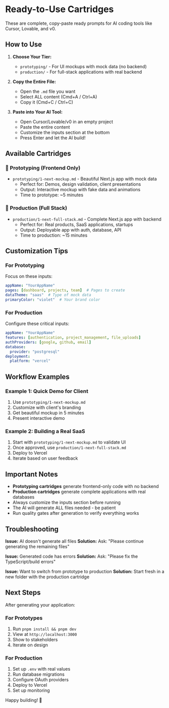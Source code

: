 # Ready-to-Use Cartridges

These are complete, copy-paste ready prompts for AI coding tools like Cursor, Lovable, and v0.

## How to Use

1. **Choose Your Tier:**
   - `prototyping/` - For UI mockups with mock data (no backend)
   - `production/` - For full-stack applications with real backend

2. **Copy the Entire File:**
   - Open the `.md` file you want
   - Select ALL content (Cmd+A / Ctrl+A)
   - Copy it (Cmd+C / Ctrl+C)

3. **Paste into Your AI Tool:**
   - Open Cursor/Lovable/v0 in an empty project
   - Paste the entire content
   - Customize the inputs section at the bottom
   - Press Enter and let the AI build!

## Available Cartridges

### 🎨 Prototyping (Frontend Only)
- `prototyping/1-next-mockup.md` - Beautiful Next.js app with mock data
  - Perfect for: Demos, design validation, client presentations
  - Output: Interactive mockup with fake data and animations
  - Time to prototype: ~5 minutes

### 🚀 Production (Full Stack)
- `production/1-next-full-stack.md` - Complete Next.js app with backend
  - Perfect for: Real products, SaaS applications, startups
  - Output: Deployable app with auth, database, API
  - Time to production: ~15 minutes

## Customization Tips

### For Prototyping
Focus on these inputs:
```yaml
appName: "YourAppName"
pages: [dashboard, projects, team]  # Pages to create
dataTheme: "saas"  # Type of mock data
primaryColor: "violet"  # Your brand color
```

### For Production
Configure these critical inputs:
```yaml
appName: "YourAppName"
features: [authentication, project_management, file_uploads]
authProviders: [google, github, email]
database:
  provider: "postgresql"
deployment:
  platform: "vercel"
```

## Workflow Examples

### Example 1: Quick Demo for Client
1. Use `prototyping/1-next-mockup.md`
2. Customize with client's branding
3. Get beautiful mockup in 5 minutes
4. Present interactive demo

### Example 2: Building a Real SaaS
1. Start with `prototyping/1-next-mockup.md` to validate UI
2. Once approved, use `production/1-next-full-stack.md`
3. Deploy to Vercel
4. Iterate based on user feedback

## Important Notes

- **Prototyping cartridges** generate frontend-only code with no backend
- **Production cartridges** generate complete applications with real databases
- Always customize the inputs section before running
- The AI will generate ALL files needed - be patient
- Run quality gates after generation to verify everything works

## Troubleshooting

**Issue:** AI doesn't generate all files
**Solution:** Ask: "Please continue generating the remaining files"

**Issue:** Generated code has errors
**Solution:** Ask: "Please fix the TypeScript/build errors"

**Issue:** Want to switch from prototype to production
**Solution:** Start fresh in a new folder with the production cartridge

## Next Steps

After generating your application:

### For Prototypes
1. Run `pnpm install && pnpm dev`
2. View at `http://localhost:3000`
3. Show to stakeholders
4. Iterate on design

### For Production
1. Set up `.env` with real values
2. Run database migrations
3. Configure OAuth providers
4. Deploy to Vercel
5. Set up monitoring

Happy building! 🚀
